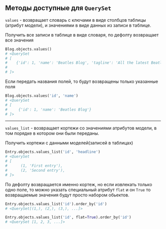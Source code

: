 Методы доступные для `QuerySet`
---

`values` - возвращает словарь с ключами в виде столбцов таблицы (атрибут модели),
и значениями в виде данных из записи в таблице.

Получить все записи в таблице в виде словаря, по дефолту возвращает все значения
```python
Blog.objects.values()
# <QuerySet 
# [
#    {'id': 1, 'name': 'Beatles Blog', 'tagline': 'All the latest Beatles news.'}
#   
# ]>
```

Если передать названия полей, то будут возвращены только указанные поля
```python
Blog.objects.values('id', 'name')
# <QuerySet 
# [
#     {'id': 1, 'name': 'Beatles Blog'}
# ]>
```

---

`values_list` - возвращает кортежи со значениями атрибутов модели, в том порядке в 
котором они были переданы.

Получить кортежи с данными моделей(записей в таблицах)
```python
Entry.objects.values_list('id', 'headline')
# <QuerySet 
# [
#      (1, 'First entry'),   
#      (2, 'Second entry'),   
# ]>
```

По дефолту возвращается именно кортеж, но если извлекать только одно поле, то 
можно указать специальный атрибут `flat` и он `True` то возвращаемые значения будут
просто набором обьектов.
```python
Entry.objects.values_list('id').order_by('id')
# <QuerySet[(1,), (2,), (3,), ...]>

Entry.objects.values_list('id', flat=True).order_by('id')
# <QuerySet [1, 2, 3, ...]>
```
